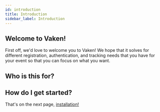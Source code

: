 ```yaml
---
id: introduction
title: Introduction
sidebar_label: Introduction
---
```


## Welcome to Vaken!

First off, we'd love to welcome you to Vaken! We hope that it solves for different registration, authentication, and tracking needs that you have for your event so that you can focus on what you want.

## Who is this for?

## How do I get started?

That's on the next page, [installation!](installation.md)
